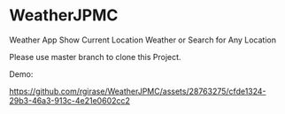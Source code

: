 # WeatherJPMC
Weather App  Show Current Location Weather or Search for Any Location


Please use master branch to clone this Project. 

Demo:




https://github.com/rgirase/WeatherJPMC/assets/28763275/cfde1324-29b3-46a3-913c-4e21e0602cc2

